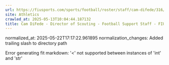 ```yaml
---
url: https://fiusports.com/sports/football/roster/staff/cam-difede/316/
site: Athletics
crawled_at: 2025-05-13T10:04:44.187132
title: Cam DiFede - Director of Scouting - Football Support Staff - FIU Athletics
---
```

normalized_at: 2025-05-22T17:17:22.961895
normalization_changes: Added trailing slash to directory path

Error generating fit markdown: '<' not supported between instances of 'int' and 'str'